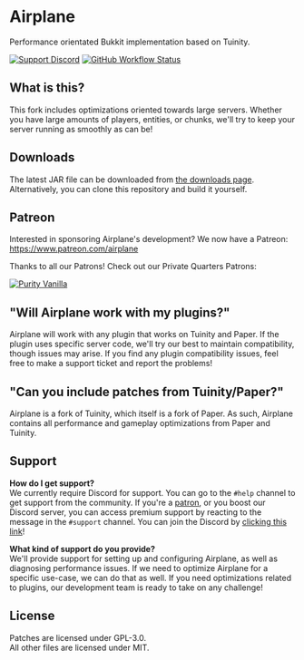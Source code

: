 <!-- Variables -->
[downloads]: https://dl.airplane.gg
[discord]: https://discord.gg/63dDSReB7j
[purity]: https://www.purityvanilla.com
[patreon]: https://www.patreon.com/airplane

# Airplane
Performance orientated Bukkit implementation based on Tuinity.

[![Support Discord](https://img.shields.io/discord/748023548467216394?color=7289DA&label=Support%20Discord&style=flat-square)][discord]
[![GitHub Workflow Status](https://img.shields.io/github/workflow/status/Technove/Airplane/Build%20main?style=flat-square)][downloads]

## What is this?
This fork includes optimizations oriented towards large servers. Whether you have large amounts of players, entities, or chunks, we'll try to keep your server running as smoothly as can be!

## Downloads
The latest JAR file can be downloaded from [the downloads page][downloads].  
Alternatively, you can clone this repository and build it yourself.

## Patreon

Interested in sponsoring Airplane's development? We now have a Patreon: https://www.patreon.com/airplane

Thanks to all our Patrons! Check out our Private Quarters Patrons:

[![Purity Vanilla](https://i.imgur.com/SC88aEg.png)][purity]

## "Will Airplane work with my plugins?"
Airplane will work with any plugin that works on Tuinity and Paper. If the plugin uses specific server code, we'll try our best to maintain compatibility, though issues may arise. If you find any plugin compatibility issues, feel free to make a support ticket and report the problems!

## "Can you include patches from Tuinity/Paper?"
Airplane is a fork of Tuinity, which itself is a fork of Paper. As such, Airplane contains all performance and gameplay optimizations from Paper and Tuinity.

## Support
**How do I get support?**  
We currently require Discord for support. You can go to the `#help` channel to get support from the community. If you're a [patron][patreon], or you boost our Discord server, you can access premium support by reacting to the message in the `#support` channel. You can join the Discord by [clicking this link][discord]!

**What kind of support do you provide?**  
We'll provide support for setting up and configuring Airplane, as well as diagnosing performance issues. If we need to optimize Airplane for a specific use-case, we can do that as well. If you need optimizations related to plugins, our development team is ready to take on any challenge!

## License
Patches are licensed under GPL-3.0.  
All other files are licensed under MIT.
